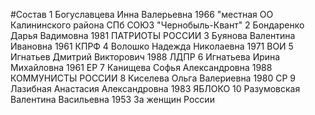 #Состав
1 Богуславцева Инна Валерьевна 1966 \"местная ОО Калининского района СПб СОЮЗ \"Чернобыль-Квант\"
2 Бондаренко Дарья Вадимовна 1981 ПАТРИОТЫ РОССИИ
3 Буянова Валентина Ивановна 1961 КПРФ
4 Волошко Надежда Николаевна 1971 ВОИ
5 Игнатьев Дмитрий Викторович 1988 ЛДПР
6 Игнатьева Ирина Михайловна 1961 ЕР
7 Канищева Софья Александровна 1988 КОММУНИСТЫ РОССИИ
8 Киселева Ольга Валериевна 1980 СР
9 Лазибная Анастасия Александровна 1983 ЯБЛОКО
10 Разумовская Валентина Васильевна 1953 За женщин России
